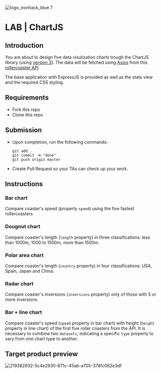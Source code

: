 ![logo_ironhack_blue 7](https://user-images.githubusercontent.com/23629340/40541063-a07a0a8a-601a-11e8-91b5-2f13e4e6b441.png)

# LAB | ChartJS


## Introduction

You are about to design five data visulization charts trough the ChartJS library (using [version 3](https://cdnjs.com/libraries/Chart.js/3.9.1)]. 
The data will be fetched using [Axios](https://axios-http.com/) from this [rollercoaster API](https://multiapi-app.fly.dev/coasters/allCoasters).

The base application with ExpressJS is provided as well as the stats view and the required CSS styling.


## Requirements

- Fork this repo
- Clone this repo

## Submission

- Upon completion, run the following commands:

  ```
  git add .
  git commit -m "done"
  git push origin master
  ```

- Create Pull Request so your TAs can check up your work.

## Instructions


### Bar chart
Compare coaster's speed (property `speed`) using the five fastest rollercoasters

### Dougnut chart
Compare coaster's length (`length` property) in three classifications: less than 1000m, 1000 to 1500m, more than 1500m.

### Polar area chart
Compare coaster's length (`country` property) in four classifications: USA, Spain, Japan and China.

### Radar chart
Compare coaster's inversions (`inversions` property) only of those with 5 or more inversions.

### Bar + line chart
Compare coaster's speed (`speed` property in bar chart) with height (`height` property in line chart) of the first five roller coasters from the API. It is necessary to combine two `datasets`, indicating a specific `type` property to vary from one chart type to another.


## Target product preview
![219382932-5c4e2930-871c-45ab-a705-378fc062e3df](https://user-images.githubusercontent.com/26923217/225287800-8dafaffc-1fa8-4391-8176-d1c0c2cc1e9d.png)
